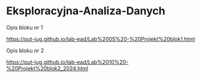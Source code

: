 # Eksploracyjna-Analiza-Danych

Opis bloku nr 1

https://put-jug.github.io/lab-ead/Lab%2005%20-%20Projekt%20blok1.html

Opis bloku nr 2

https://put-jug.github.io/lab-ead/Lab%2010%20-%20Projekt%20blok2_2024.html

